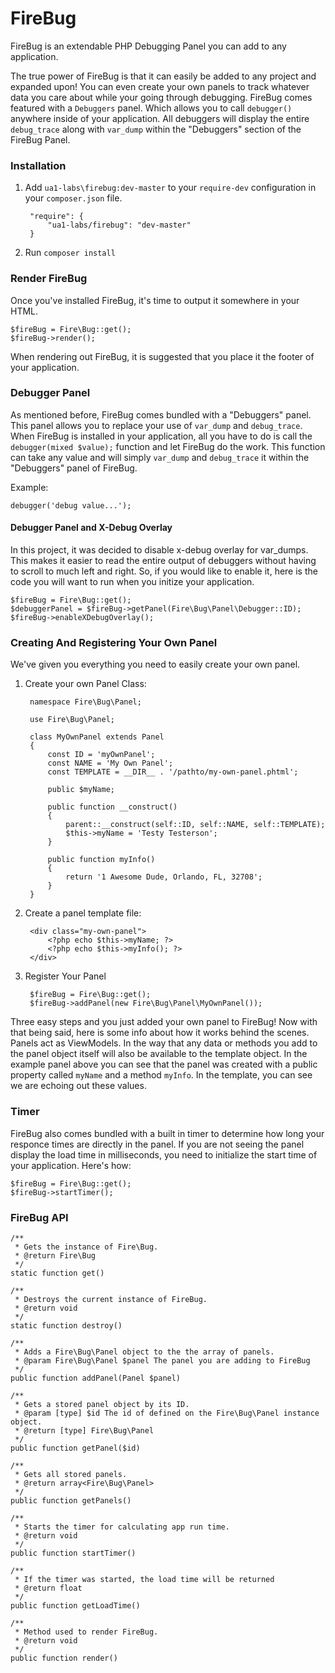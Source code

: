 # FireBug
FireBug is an extendable PHP Debugging Panel you can add to any application.

The true power of FireBug is that it can easily be added to any project and expanded upon! You can even create your own panels to track whatever data you care about while your going through debugging. FireBug comes featured with a `Debuggers` panel. Which allows you to call `debugger()` anywhere inside of your application. All debuggers will display the entire `debug_trace` along with `var_dump` within the "Debuggers" section of the FireBug Panel.

### Installation

1. Add `ua1-labs\firebug:dev-master` to your `require-dev` configuration in your `composer.json` file.

        "require": {
            "ua1-labs/firebug": "dev-master"
        }

2. Run `composer install`

### Render FireBug

Once you've installed FireBug, it's time to output it somewhere in your HTML.

    $fireBug = Fire\Bug::get();
    $fireBug->render();

When rendering out FireBug, it is suggested that you place it the footer of your application.

### Debugger Panel

As mentioned before, FireBug comes bundled with a "Debuggers" panel. This panel allows you to replace your use of `var_dump` and `debug_trace`. When FireBug is installed in your application, all you have to do is call the `debugger(mixed $value);` function and let FireBug do the work. This function can take any value and will simply `var_dump` and `debug_trace` it within the "Debuggers" panel of FireBug.

Example:

    debugger('debug value...');

#### Debugger Panel and X-Debug Overlay

In this project, it was decided to disable x-debug overlay for var_dumps. This makes it easier to read the entire output of debuggers without having to scroll to much left and right. So, if you would like to enable it, here is the code you will want to run when you initize your application.

    $fireBug = Fire\Bug::get();
    $debuggerPanel = $fireBug->getPanel(Fire\Bug\Panel\Debugger::ID);
    $fireBug->enableXDebugOverlay();

### Creating And Registering Your Own Panel

We've given you everything you need to easily create your own panel.

1. Create your own Panel Class:

        namespace Fire\Bug\Panel;

        use Fire\Bug\Panel;

        class MyOwnPanel extends Panel
        {
            const ID = 'myOwnPanel';
            const NAME = 'My Own Panel';
            const TEMPLATE = __DIR__ . '/pathto/my-own-panel.phtml';

            public $myName;

            public function __construct()
            {
                parent::__construct(self::ID, self::NAME, self::TEMPLATE);
                $this->myName = 'Testy Testerson';
            }

            public function myInfo()
            {
                return '1 Awesome Dude, Orlando, FL, 32708';
            }
        }

2. Create a panel template file:

        <div class="my-own-panel">
            <?php echo $this->myName; ?>
            <?php echo $this->myInfo(); ?>
        </div>

3. Register Your Panel

        $fireBug = Fire\Bug::get();
        $fireBug->addPanel(new Fire\Bug\Panel\MyOwnPanel());

Three easy steps and you just added your own panel to FireBug! Now with that being said, here is some info about how it works behind the scenes. Panels act as ViewModels. In the way that any data or methods you add to the panel object itself will also be available to the template object. In the example panel above you can see that the panel was created with a public property called `myName` and a method `myInfo`. In the template, you can see we are echoing out these values.

### Timer

FireBug also comes bundled with a built in timer to determine how long your responce times are directly in the panel. If you are not seeing the panel display the load time in milliseconds, you need to initialize the start time of your application. Here's how:

    $fireBug = Fire\Bug::get();
    $fireBug->startTimer();

### FireBug API

    /**
     * Gets the instance of Fire\Bug.
     * @return Fire\Bug
     */
    static function get()

    /**
     * Destroys the current instance of FireBug.
     * @return void
     */
    static function destroy()

    /**
     * Adds a Fire\Bug\Panel object to the the array of panels.
     * @param Fire\Bug\Panel $panel The panel you are adding to FireBug
     */
    public function addPanel(Panel $panel)

    /**
     * Gets a stored panel object by its ID.
     * @param [type] $id The id of defined on the Fire\Bug\Panel instance object.
     * @return [type] Fire\Bug\Panel
     */
    public function getPanel($id)

    /**
     * Gets all stored panels.
     * @return array<Fire\Bug\Panel>
     */
    public function getPanels()

    /**
     * Starts the timer for calculating app run time.
     * @return void
     */
    public function startTimer()

    /**
     * If the timer was started, the load time will be returned
     * @return float
     */
    public function getLoadTime()

    /**
     * Method used to render FireBug.
     * @return void
     */
    public function render()
